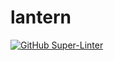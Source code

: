 # lantern
[![GitHub Super-Linter](https://github.com/shahXrul/lantern/actions/workflows/mega-linter.yml/badge.svg)](https://github.com/shahXrul/lantern/actions/workflows/mega-linter.yml)
